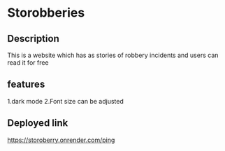 # Storobberies

## Description

This is a website which has as stories of robbery incidents and users can read it for free

## features

1.dark mode
2.Font size can be adjusted


## Deployed link

https://storoberry.onrender.com/ping